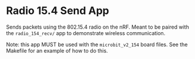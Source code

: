 Radio 15.4 Send App
===================

Sends packets using the 802.15.4 radio on the nRF. Meant to be paired with the
`radio_154_recv/` app to demonstrate wireless communication.

Note: this app MUST be used with the `microbit_v2_154` board files. See the
Makefile for an example of how to do this.

